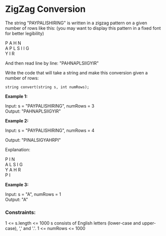 # ZigZag Conversion

The string "PAYPALISHIRING" is written in a zigzag pattern on a given number of rows like this: (you may want to display this pattern in a fixed font for better legibility)

P   A   H   N<br>
A P L S I I G<br>
Y   I   R<br>

And then read line by line: "PAHNAPLSIIGYIR"

Write the code that will take a string and make this conversion given a number of rows:

    string convert(string s, int numRows);
 

<strong>Example 1:</strong>

Input: s = "PAYPALISHIRING", numRows = 3
<br>Output: "PAHNAPLSIIGYIR"

<strong>Example 2:</strong>

Input: s = "PAYPALISHIRING", numRows = 4

Output: "PINALSIGYAHRPI"

Explanation:

P     I    N<br>
A   L S  I G<br>
Y A   H R<br>
P     I<br>

<strong>Example 3:</strong>

Input: s = "A", numRows = 1<br>
Output: "A"
 

<h3>Constraints:</h3>

1 <= s.length <= 1000
s consists of English letters (lower-case and upper-case), ',' and '.'.
1 <= numRows <= 1000
